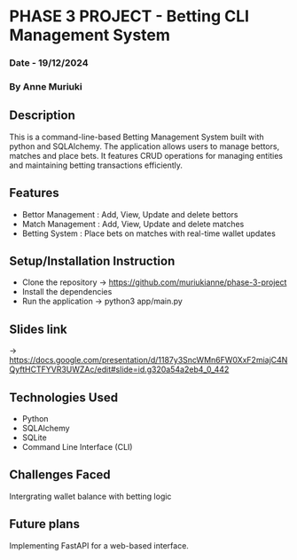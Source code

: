 # PHASE 3 PROJECT - Betting CLI Management System
### Date - 19/12/2024
### By Anne Muriuki
## Description
This is a command-line-based Betting Management System built with python and SQLAlchemy. The application allows users to manage bettors, matches and place bets. It features CRUD operations for managing entities and maintaining betting transactions efficiently.

## Features
* Bettor Management : Add, View, Update and delete bettors
* Match Management : Add, View, Update and delete matches
* Betting System : Place bets on matches with real-time wallet updates

## Setup/Installation Instruction
* Clone the repository -> https://github.com/muriukianne/phase-3-project
* Install the dependencies
* Run the application -> python3 app/main.py

## Slides link
-> https://docs.google.com/presentation/d/1187y3SncWMn6FW0XxF2miajC4NQyftHCTFYVR3UWZAc/edit#slide=id.g320a54a2eb4_0_442

## Technologies Used
* Python
* SQLAlchemy
* SQLite
* Command Line Interface (CLI)

## Challenges Faced
Intergrating wallet balance with betting logic

## Future plans
Implementing FastAPI for a web-based interface.


